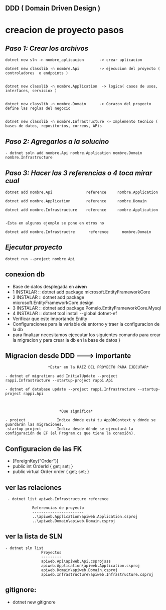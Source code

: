 ﻿## DDD ( Domain Driven Design )

# creacion de proyecto pasos

## *Paso 1:  Crear los archivos*

    dotnet new sln -n nombre_aplicacion       -> crear aplicacion 

    dotnet new classlib -n nombre.Api         -> ejecucion del proyecto ( controladores  o endpoints )


    dotnet new classlib -n nombre.Application  -> logica( casos de usos, interfaces, serviciox )

    
    dotnet new classlib -n nombre.Domain      -> Corazon del proyecto define las reglas del negocio 


    dotnet new classlib -n nombre.Infrastructure -> Implemento tecnico ( bases de datos, repositorios, correos, APis


## *Paso 2: Agregarlos a la solucino*

    - dotnet soln add nombre.Api nombre.Application nombre.Domain nombre.Infrastructure

## *Paso 3: Hacer las 3 referencias o 4 toca mirar cual*

    dotnet add nombre.Api               reference     nombre.Application

    dotnet add nombre.Application       reference     nombre.Domain

    dotnet add nombre.Infrastructure    reference     nombre.Application

    
    -Esta en algunos ejemplo se pone en otros no 

    dotnet add nombre.Infrastructre      reference      nombre.Domain 


## *Ejecutar proyecto*

    dotnet run --project nombre.Api




## conexion db
- Base de datos desplegada en **aiven**
- 1 INSTALAR  :: dotnet add package microsoft.EntityFrameworkCore
- 2 INSTALAR  :: dotnet add package microsoft.EntityFrameworkCore.design
-  3 INSTALAR  :: dotnet add package Pomelo.EntityFrameworkCore.Mysql
-  4  INSTALAR  :: dotnet tool install --global dotnet-ef
- Verificar que este importando Entity
- Configuraciones para la variable de entorno y traer la configuracion de la db
- para finalizar necesitamos ejeccutar los siguientes comando para crear la migracion y para crear la db en la base de datos }

## Migracion desde DDD ---> importante

                       *Estar en la RAIZ DEL PROYECTO PARA EJECUTAR*

    - dotnet ef migrations add InitialUpdate --project rappi.Infrastructure --startup-project rappi.Api

    - dotnet ef database update --project rappi.Infrastructure --startup-project rappi.Api



                            *Que significa* 

    - project              Indica dónde está tu AppDbContext y dónde se guardarán las migraciones.
    -startup-project       Indica desde dónde se ejecutará la configuración de EF (el Program.cs que tiene la conexión).


## Configuracion de las FK


- [ForeignKey("Order")]
- public int OrderId { get; set; }
- public virtual Order order { get; set; }

## ver las relaciones
     - dotnet list apiweb.Infrastructure reference     

                Referencias de proyecto
                -----------------------
                ..\apiweb.Application\apiweb.Application.csproj
                ..\apiweb.Domain\apiweb.Domain.csproj

## ver la lista de SLN

    - dotnet sln list                                                                                    
                    Proyectos
                    ---------
                    apiweb.Api\apiweb.Api.csprojsss
                    apiweb.Application\apiweb.Application.csproj
                    apiweb.Domain\apiweb.Domain.csproj
                    apiweb.Infrastructure\apiweb.Infrastructure.csproj
## gitignore:
- dotnet new gitignore